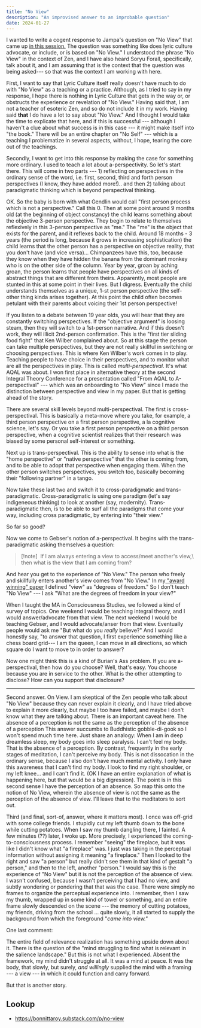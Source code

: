 ```yaml
---
title: "No View"
description: "An improvised answer to an improbable question"
date: 2024-01-27
---
```


I wanted to write a cogent response to Jampa's question on "No View" that came up [in this session.](https://youtu.be/fqn9GjAdTRo?si=eP9FFmP1Le86kaiv) The question was something like does lyric culture advocate, or include, or is based on "No View." I understood the phrase "No View" in the context of Zen, and I have also heard Soryu Forall, specifically, talk about it, and I am assuming that is the context that the question was being asked--- so that was the context I am working with here.

First, I want to say that Lyric Culture itself really doesn't have much to do with "No View" as a teaching or a practice. Although, as I tried to say in my response, I hope there is nothing in Lyric Culture that gets in the way or, or obstructs the experience or revelation of "No View." Having said that, I am not a teacher of esoteric Zen, and so do not include it in my work. Having said **that** I do have a lot to say about "No View." And I thought I would take the time to explicate that here, and if this is successful --- although I haven't a clue about what success is in this case --- it might make itself into "the book." There will be an entire chapter on "No Self" --- which is a teaching I problematize in several aspects, without, I hope, tearing the core out of the teachings.

Secondly, I want to get into this response by making the case for something more ordinary. I used to teach a lot about a-perspectivity. So let's start there. This will come in two parts --- 1) reflecting on perspectives in the ordinary sense of the word, i.e. first, second, third and forth person perspectives (I know, they have added more!).. and then 2) talking about paradigmatic thinking which is beyond perspectival thinking.

OK. So the baby is born with what Gendlin would call "first person process which is not a perspective." Call this 0. Then at some point around 9 months old (at the beginning of object constancy) the child learns something about the objective 3-person perspective. They begin to relate to themselves reflexively in this 3-person perspective as "me." The "me" is the object that exists for the parent, and it reflexes back to the child. Around 18 months - 3 years (the period is long, because it grows in increasing sophistication) the child learns that the other person has a perspective on objective reality, that you don't have (and vice versa)... Chimpanzees have this, too, because they know when they have hidden the banana from the dominant monkey who is on the other side of the column. Year by year, groan by aching groan, the person learns that people have perspectives on all kinds of abstract things that are different from theirs. Apparently, most people are stunted in this at some point in their lives. But I digress. Eventually the child understands themselves as a unique, 1-st person perspective (the self-other thing kinda arises together). At this point the child often becomes petulant with their parents about voicing their 1st person perspective!

If you listen to a debate between 19 year olds, you will hear that they are constantly switching perspectives. If the "objective argument" is loosing steam, then they will switch to a 1st-person narrative. And if this doesn't work, they will illicit 2nd-person confirmation. This is the "first tier sliding food fight" that Ken Wilber complained about. So at this stage the person can take multiple perspectives, but they are not really skillful in switching or choosing perspectives. This is where Ken Wilber's work comes in to play. Teaching people to have choice in their perspectives, and to monitor what are all the perspectives in play. This is called *multi-perspectival*. It's what AQAL was about. I won first place in alternative theory at the second Integral Theory Conference for a presentation called "From AQAL to A-perspectival" --- which was an onboarding to "No View" since I made the distinction between perspective and view in my paper. But that is getting ahead of the story.

There are several skill levels beyond multi-perspectival. The first is cross-perspectival. This is basically a meta-move where you take, for example, a third person perspective on a first person perspective, a la cognitive science, let's say. Or you take a first person perspective on a third person perspective, when a cognitive scientist realizes that their research was biased by some personal self-interest or something.

Next up is trans-perspectival. This is the ability to sense into what is the "home perspective" or "native perspective" that the other is coming from, and to be able to adopt that perspective when engaging them. When the other person switches perspectives, you switch too, basically becoming their "following partner" in a tango.

Now take these last two and switch it to cross-paradigmatic and trans-paradigmatic. Cross-paradigmatic is using one paradigm (let's say indigeneous thinking) to look at another (say, modernity). Trans-paradigmatic then, is to be able to surf all the paradigms that come your way, including cross paradigmatic, by entering into "their view."

So far so good?

Now we come to Gebser's notion of a-perspectival. It begins with the trans-paradigmatic asking themselves a question:

> [!note] ​
> If I am always entering a view to access/meet another's view,\ then what is the view that I am coming from?

And hear you get to the experience of "No View." The person who freely and skillfully enters another's view comes from "No View." In my[ "award winning" paper](https://integral-review.org/pdf-template-issue.php?pdfName=issue_3_roy_a_process_model_of_integral_theory.pdf) I defined "view" as "degrees of freedom." So I don't teach "No View" --- I ask "What are the degrees of freedom in your view?"

When I taught the MA in Consciousness Studies, we followed a kind of survey of topics. One weekend I would be teaching integral theory, and I would answer/advocate from that view. The next weekend I would be teaching Gebser, and I would advocate/anser from that view. Eventually people would ask me "But what do you *really* believe?" And I would honestly say, "to answer that question, I first experience something like a chess board grid--- I am the queen, I can move in all directions, so which square do I want to move to in order to answer?

Now one might think this is a kind of Burian's Ass problem. If you are a-perspectival, then how do you choose? Well, that's easy. You choose because you are in service to the other. What is the other attempting to disclose? How can you support that disclosure?

---

Second answer. On View. I am skeptical of the Zen people who talk about "No View" because they can never explain it clearly, and I have tried above to explain it more clearly, but maybe I too have failed, and maybe I don't know what they are talking about. There is an important caveat here. The absence of a perception is not the same as the perception of the absence of a perception This answer succumbs to Buddhistic gobble-di-gook so I won't spend much time here. Just share an analogy: When I am in deep dreamless sleep, my body goes into sleep paralysis. I can't feel my body. That is the absence of a perception. By contrast, frequently in the early stages of meditation, I can't perceive my body. This is not dissocation in the ordinary sense, because I also don't have much mental activity. I only have this awareness that I can't find my body. I look to find my right shoulder, or my left knee... and I can't find it. (OK I have an entire explanation of what is happening here, but that would be a big digression). The point is in this second sense I have the perception of an absence. So map this onto the notion of No View, wherein the absence of view is not the same as the perception of the absence of view. I'll leave that to the meditators to sort out.

Third (and final, sort-of, answer, where it matters most). I once was off-grid with some college friends. I stupidly cut my left thumb down to the bone while cutting potatoes. When I saw my thumb dangling there, I fainted. A few minutes (??) later, I woke up. More precisely, I experienced the coming-to-consciousness process. I remember "seeing" the fireplace, but it was like I didn't know what "a fireplace" was. I just was taking in the perceptual information without assigning it meaning "a fireplace." Then I looked to the right and saw "a person" but really didn't see them in that kind of gestalt "a person," and then to the left, another "person." I would say this is the experience of "No View" but it is not the perception of the absence of view. I wasn't confused, because I wasn't perceiving that I had no view, and subtly wondering or pondering that that was the case. There were simply no frames to organize the perceptual experience into. I remember, then I saw my thumb, wrapped up in some kind of towel or something, and an entire frame slowly descended on the scene --- the memory of cutting potatoes, my friends, driving from the school ... quite slowly, it all started to supply the background from which the foreground "*came into view."*

One last comment:

The entire field of relevance realization has something upside down about it. There is the question of the "mind struggling to find what is relevant in the salience landscape." But this is not what I experienced. Absent the framework, my mind didn't struggle at all. It was a mind at peace. It was the body, that slowly, but surely, *and willingly* supplied the mind with a framing --- a view --- in which it could function and carry forward.

But that is another story.

## Lookup

- https://bonnittaroy.substack.com/p/no-view
